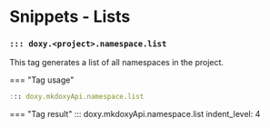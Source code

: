 # Snippets - Lists

### `::: doxy.<project>.namespace.list`
This tag generates a list of all namespaces in the project.

=== "Tag usage"
```yaml
::: doxy.mkdoxyApi.namespace.list
```

=== "Tag result"
::: doxy.mkdoxyApi.namespace.list
indent_level: 4